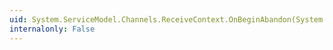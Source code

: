 ```yaml
---
uid: System.ServiceModel.Channels.ReceiveContext.OnBeginAbandon(System.TimeSpan,System.AsyncCallback,System.Object)
internalonly: False
---
```

